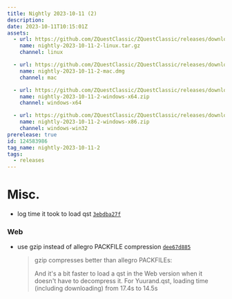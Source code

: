 ```yaml
---
title: Nightly 2023-10-11 (2)
description: 
date: 2023-10-11T10:15:01Z
assets: 
  - url: https://github.com/ZQuestClassic/ZQuestClassic/releases/download/nightly-2023-10-11-2/nightly-2023-10-11-2-linux.tar.gz
    name: nightly-2023-10-11-2-linux.tar.gz
    channel: linux

  - url: https://github.com/ZQuestClassic/ZQuestClassic/releases/download/nightly-2023-10-11-2/nightly-2023-10-11-2-mac.dmg
    name: nightly-2023-10-11-2-mac.dmg
    channel: mac

  - url: https://github.com/ZQuestClassic/ZQuestClassic/releases/download/nightly-2023-10-11-2/nightly-2023-10-11-2-windows-x64.zip
    name: nightly-2023-10-11-2-windows-x64.zip
    channel: windows-x64

  - url: https://github.com/ZQuestClassic/ZQuestClassic/releases/download/nightly-2023-10-11-2/nightly-2023-10-11-2-windows-x86.zip
    name: nightly-2023-10-11-2-windows-x86.zip
    channel: windows-win32
prerelease: true
id: 124583986
tag_name: nightly-2023-10-11-2
tags:
  - releases
---
```




# Misc.

- log time it took to load qst [`3ebdba27f`](https://github.com/ZQuestClassic/ZQuestClassic/commit/3ebdba27fb80545025bfca95ad6cb6fac18aa9e6)

### Web

- use gzip instead of allegro PACKFILE compression [`dee67d885`](https://github.com/ZQuestClassic/ZQuestClassic/commit/dee67d885eea7bf4a8bfada55076532b1fb04c5d)
   &nbsp;
   >gzip compresses better than allegro PACKFILEs:  
   >
   >And it's a bit faster to load a qst in the Web version when it doesn't have to decompress it. For Yuurand.qst, loading time (including downloading) from 17.4s to 14.5s 
   >

